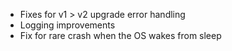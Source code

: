 - Fixes for v1 > v2 upgrade error handling
- Logging improvements
- Fix for rare crash when the OS wakes from sleep
